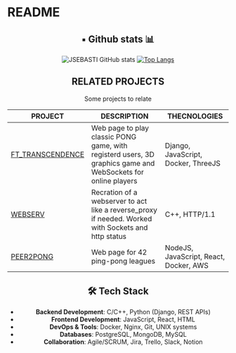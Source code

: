 # README
<div align="center">

## ▪️ Github stats 📊

![JSEBASTI GitHub stats](https://github-readme-stats.vercel.app/api?username=jsesbasti&show_icons=true&theme=github_dark)  [![Top Langs](https://github-readme-stats.vercel.app/api/top-langs/?username=jsesbasti&layout=compact&theme=github_dark)](https://github.com/jsesbasti/)

## RELATED PROJECTS

Some projects to relate

| PROJECT | DESCRIPTION | THECNOLOGIES |
|---------|-------------|------|
| [FT_TRANSCENDENCE](https://github.com/Gprada-T/ft_trascendence) | Web page to play classic PONG game, with registerd users, 3D graphics game and WebSockets for online players | Django, JavaScript, Docker, ThreeJS |
| [WEBSERV](https://github.com/jsesbasti/webserv) | Recration of a webserver to act like a reverse_proxy if needed. Worked with Sockets and http status | C++, HTTP/1.1 |
| [PEER2PONG](https://github.com/NullSquad/peer-2-pong) | Web page for 42 ping-pong leagues | NodeJS, JavaScript, React, Docker, AWS |

## 🛠️ Tech Stack
- **Backend  Development**: C/C++, Python (Django, REST APIs)
- **Frontend  Development**: JavaScript, React, HTML
- **DevOps & Tools**: Docker, Nginx, Git, UNIX systems
- **Databases**: PostgreSQL, MongoDB, MySQL
- **Collaboration**: Agile/SCRUM, Jira, Trello, Slack, Notion
</div>
